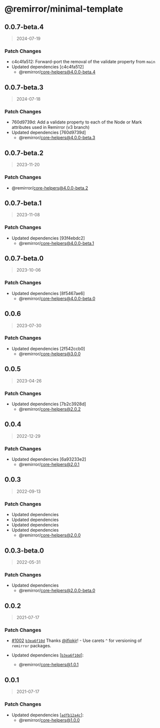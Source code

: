 # @remirror/minimal-template

## 0.0.7-beta.4

> 2024-07-19

### Patch Changes

- c4c4fa512: Forward-port the removal of the validate property from `main`
- Updated dependencies [c4c4fa512]
  - @remirror/core-helpers@4.0.0-beta.4

## 0.0.7-beta.3

> 2024-07-18

### Patch Changes

- 760d9739d: Add a validate property to each of the Node or Mark attributes used in Remirror (v3 branch)
- Updated dependencies [760d9739d]
  - @remirror/core-helpers@4.0.0-beta.3

## 0.0.7-beta.2

> 2023-11-20

### Patch Changes

- @remirror/core-helpers@4.0.0-beta.2

## 0.0.7-beta.1

> 2023-11-08

### Patch Changes

- Updated dependencies [93f4ebdc2]
  - @remirror/core-helpers@4.0.0-beta.1

## 0.0.7-beta.0

> 2023-10-06

### Patch Changes

- Updated dependencies [8f5467ae6]
  - @remirror/core-helpers@4.0.0-beta.0

## 0.0.6

> 2023-07-30

### Patch Changes

- Updated dependencies [2f542ccb0]
  - @remirror/core-helpers@3.0.0

## 0.0.5

> 2023-04-26

### Patch Changes

- Updated dependencies [7b2c3928d]
  - @remirror/core-helpers@2.0.2

## 0.0.4

> 2022-12-29

### Patch Changes

- Updated dependencies [6a93233e2]
  - @remirror/core-helpers@2.0.1

## 0.0.3

> 2022-09-13

### Patch Changes

- Updated dependencies
- Updated dependencies
- Updated dependencies
- Updated dependencies
  - @remirror/core-helpers@2.0.0

## 0.0.3-beta.0

> 2022-05-31

### Patch Changes

- Updated dependencies
  - @remirror/core-helpers@2.0.0-beta.0

## 0.0.2

> 2021-07-17

### Patch Changes

- [#1002](https://github.com/remirror/remirror/pull/1002) [`b3ea6f10d`](https://github.com/remirror/remirror/commit/b3ea6f10d4917f933971236be936731f75a69a70) Thanks [@ifiokjr](https://github.com/ifiokjr)! - Use carets `^` for versioning of `remirror` packages.

- Updated dependencies [[`b3ea6f10d`](https://github.com/remirror/remirror/commit/b3ea6f10d4917f933971236be936731f75a69a70)]:
  - @remirror/core-helpers@1.0.1

## 0.0.1

> 2021-07-17

### Patch Changes

- Updated dependencies [[`adfb12a4c`](https://github.com/remirror/remirror/commit/adfb12a4cee7031eec4baa10830b0fc0134ebdc8)]:
  - @remirror/core-helpers@1.0.0
